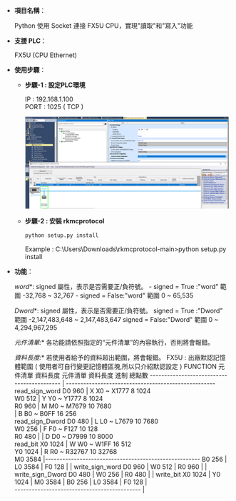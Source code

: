 
- **項目名稱**：
    
    Python 使用 Socket 連接 FX5U CPU，實現"讀取"和"寫入"功能

- **支援 PLC**：
    
    FX5U (CPU Ethernet)

- **使用步驟**：

    - **步驟-1 : 設定PLC環境**

        IP   : 192.168.1.100<br>
        PORT : 1025 ( TCP )

        ![Example Image](images/p1.png)

    - **步驟-2 : 安裝 rkmcprotocol**
        ```python
        python setup.py install
        ```
        Example : C:\Users\Downloads\rkmcprotocol-main>python setup.py install


- **功能**：
 
    *word**: 
        signed 屬性，表示是否需要正/負符號。
        - signed = True :"word" 範圍 -32,768 ~ 32,767
        - signed = False:"word" 範圍 0 ~ 65,535
    
    *Dword**: 
        signed 屬性，表示是否需要正/負符號。
        signed = True :"Dword"  範圍 -2,147,483,648 ~ 2,147,483,647
        signed = False:"Dword"  範圍 0 ~ 4,294,967,295

    *元件清單:**
    各功能請依照指定的“元件清單”的內容執行，否則將會報錯。

    *資料長度:**
    若使用者給予的資料超出範圍，將會報錯。
                                                        FX5U : 出廠默認記憶體範圍
                                                        ( 使用者可自行變更記憶體區塊,所以只介紹默認設定 )
    FUNCTION              元件清單      資料長度             元件清單       資料長度        進制       總點數
    -------------------------------------------     | ----------------------------------------------------
    read_sign_word          D0           960        |         X         X0 ~ X1777         8        1024    
                            W0           512        |         Y         Y0 ~ Y1777         8        1024    
                            R0           960        |         M         M0 ~ M7679         10       7680    
                                                    |         B         B0 ~ B0FF          16       256     
    read_sign_Dword         D0           480        |         L         L0 ~ L7679         10       7680    
                            W0           256        |         F         F0 ~ F127          10       128     
                            R0           480        |
                                                    |         D         D0 ~ D7999         10       8000    
    read_bit                X0           1024       |         W         W0 ~ W1FF          16       512     
                            Y0           1024       |         R         R0 ~ R32767        10       32768   
                            M0           3584       |------------------------------------------------------
                            B0           256        |
                            L0           3584       |
                            F0           128        |
                                                    |
    write_sign_word         D0           960        |
                            W0           512        |
                            R0           960        |
                                                    |
    write_sign_Dword        D0           480        |
                            W0           256        | 
                            R0           480        |
                                                    |
    write_bit               X0           1024       |
                            Y0           1024       |
                            M0           3584       |
                            B0           256        |
                            L0           3584       |
                            F0           128        |                
    --------------------------------------------    |
        
    

